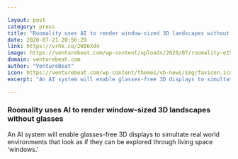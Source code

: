 ```yaml
---

layout: post
category: press
title: "Roomality uses AI to render window-sized 3D landscapes without glasses"
date: 2020-07-21 20:56:29
link: https://vrhk.co/2WI6Xd4
image: https://venturebeat.com/wp-content/uploads/2020/07/roomality-e1595363084354.jpg?w=1200&strip=all
domain: venturebeat.com
author: "VentureBeat"
icon: https://venturebeat.com/wp-content/themes/vb-news/img/favicon.ico
excerpt: "An AI system will enable glasses-free 3D displays to simultate real world environments that look as if they can be explored through living space 'windows.'"

---
```


### Roomality uses AI to render window-sized 3D landscapes without glasses

An AI system will enable glasses-free 3D displays to simultate real world environments that look as if they can be explored through living space 'windows.'